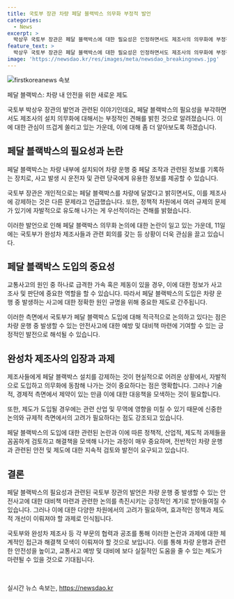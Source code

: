 ```yaml
---
title: 국토부 장관 차량 페달 블랙박스 의무화 부정적 발언
categories:
  - News
excerpt: >
  박상우 국토부 장관은 페달 블랙박스에 대한 필요성은 인정하면서도 제조사의 의무화에 부정적인 견해를 피력했습니다. 그는 자발적인 유도가 우선이며 강제 의무화는 무역 마찰을 유발할 수 있으니 신중해야 한다고 강조했습니다. 최근의 시청 역주행 사고와 관련하여 국토부는 내일 완성차 제조사들과 관련 회의를 갖기로 했습니다.
feature_text: >
  박상우 국토부 장관은 페달 블랙박스에 대한 필요성은 인정하면서도 제조사의 의무화에 부정적인 견해를 피력했습니다. 그는 자발적인 유도가 우선이며 강제 의무화는 무역 마찰을 유발할 수 있으니 신중해야 한다고 강조했습니다. 최근의 시청 역주행 사고와 관련하여 국토부는 내일 완성차 제조사들과 관련 회의를 갖기로 했습니다.
image: 'https://newsdao.kr/res/images/meta/newsdao_breakingnews.jpg'
---
```


<p><img src="https://newsdao.kr/res/images/meta/newsdao_breakingnews.jpg" alt="firstkoreanews 속보" /></p>

<p>페달 블랙박스: 차량 내 안전을 위한 새로운 제도</p>

<p>국토부 박상우 장관의 발언과 관련된 이야기인데요, 페달 블랙박스의 필요성을 부각하면서도 제조사의 설치 의무화에 대해서는 부정적인 견해를 밝힌 것으로 알려졌습니다. 이에 대한 관심이 뜨겁게 쏠리고 있는 가운데, 이에 대해 좀 더 알아보도록 하겠습니다.</p>

<h2 data-ke-size="size26">페달 블랙박스의 필요성과 논란</h2>

<p data-ke-size="size16">페달 블랙박스는 차량 내부에 설치되어 차량 운행 중 페달 조작과 관련된 정보를 기록하는 장치로, 사고 발생 시 운전자 및 관련 당국에게 유용한 정보를 제공할 수 있습니다.</p>

<p>국토부 장관은 개인적으로는 페달 블랙박스를 차량에 달겠다고 밝히면서도, 이를 제조사에 강제하는 것은 다른 문제라고 언급했습니다. 또한, 정책적 차원에서 여러 규제의 문제가 있기에 자발적으로 유도해 나가는 게 우선적이라는 견해를 밝혔습니다.</p>

<p>이러한 발언으로 인해 페달 블랙박스 의무화 논의에 대한 논란이 일고 있는 가운데, 11일에는 국토부가 완성차 제조사들과 관련 회의를 갖는 등 상황이 더욱 관심을 끌고 있습니다.</p>

<h2 data-ke-size="size26">페달 블랙박스 도입의 중요성</h2>

<p data-ke-size="size16">교통사고의 원인 중 하나로 급격한 가속 혹은 제동이 있을 경우, 이에 대한 정보가 사고 조사 및 판단에 중요한 역할을 할 수 있습니다. 따라서 페달 블랙박스의 도입은 차량 운행 중 발생하는 사고에 대한 정확한 원인 규명을 위해 중요한 제도로 간주됩니다.</p>

<p>이러한 측면에서 국토부가 페달 블랙박스 도입에 대해 적극적으로 논의하고 있다는 점은 차량 운행 중 발생할 수 있는 안전사고에 대한 예방 및 대비책 마련에 기여할 수 있는 긍정적인 발전으로 해석될 수 있습니다.</p>

<h2 data-ke-size="size26">완성차 제조사의 입장과 과제</h2>

<p data-ke-size="size16">제조사들에게 페달 블랙박스 설치를 강제하는 것이 현실적으로 어려운 상황에서, 자발적으로 도입하고 의무화에 동참해 나가는 것이 중요하다는 점은 명확합니다. 그러나 기술적, 경제적 측면에서 제약이 있는 만큼 이에 대한 대응책을 모색하는 것이 필요합니다.</p>

<p>또한, 제도가 도입될 경우에는 관련 산업 및 무역에 영향을 미칠 수 있기 때문에 신중한 논의와 규제적 측면에서의 고려가 필요하다는 점도 강조되고 있습니다.</p>

<p>페달 블랙박스의 도입에 대한 관련된 논란과 이에 따른 정책적, 산업적, 제도적 과제들을 꼼꼼하게 검토하고 해결책을 모색해 나가는 과정이 매우 중요하며, 전반적인 차량 운행과 관련된 안전 및 제도에 대한 지속적 검토와 발전이 요구되고 있습니다.</p>

<h2 data-ke-size="size26">결론</h2>

<p data-ke-size="size16">페달 블랙박스의 필요성과 관련된 국토부 장관의 발언은 차량 운행 중 발생할 수 있는 안전사고에 대한 대비책 마련과 관련한 논의를 촉진시키는 긍정적인 계기로 받아들여질 수 있습니다. 그러나 이에 대한 다양한 차원에서의 고려가 필요하며, 효과적인 정책과 제도적 개선이 이뤄져야 할 과제로 인식됩니다.</p>

<p>국토부와 완성차 제조사 등 각 부문의 협력과 공조를 통해 이러한 논란과 과제에 대한 체계적인 접근과 해결책 모색이 이뤄져야 할 것으로 보입니다. 이를 통해 차량 운행과 관련한 안전성을 높이고, 교통사고 예방 및 대비에 보다 실질적인 도움을 줄 수 있는 제도가 마련될 수 있을 것으로 기대됩니다.</p>

<p data-ke-size="size16">&nbsp;</p>
실시간 뉴스 속보는, <a href="https://newsdao.kr" rel="dofollow">https://newsdao.kr</a>


